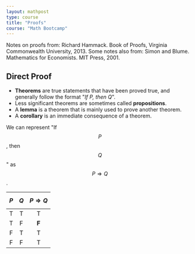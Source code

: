 ```yaml
---
layout: mathpost
type: course
title: "Proofs" 
course: "Math Bootcamp"
---
```


Notes on proofs from: Richard Hammack. Book of Proofs, Virginia Commonwealth University, 2013.
Some notes also from: Simon and Blume. Mathematics for Economists. MIT Press, 2001.

## Direct Proof

* **Theorems** are true statements that have been proved true, and generally follow the format "*If P, then Q*".
* Less significant theorems are sometimes called **propositions**.
* A **lemma** is a theorem that is mainly used to prove another theorem.
* A **corollary** is an immediate consequence of a theorem.

We can represent "If $$ P $$, then $$ Q $$" as $$ P \Rightarrow Q $$.

| $$ P $$ | $$ Q $$ | $$ P \Rightarrow Q $$ |
| :-----: | :-----: | :-------------------: |
| T | T | T |
| T | F | **F** |
| F | T | T |
| F | F | T |


